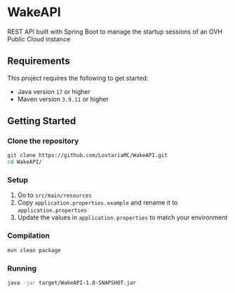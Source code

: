 # WakeAPI
REST API built with Spring Boot to manage the startup sessions of an OVH Public Cloud instance

## Requirements
This project requires the following to get started:
- Java version `17` or higher
- Maven version `3.9.11` or higher

## Getting Started

### Clone the repository
```bash
git clone https://github.com/LostariaMC/WakeAPI.git
cd WakeAPI/
```

### Setup
1. Go to `src/main/resources`
2. Copy `application.properties.example` and rename it to `application.properties`
3. Update the values in `application.properties` to match your environment

### Compilation
```bash
mvn clean package
```

### Running
```bash
java -jar target/WakeAPI-1.0-SNAPSHOT.jar
```
